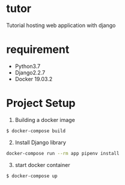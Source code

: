 # tutor
Tutorial hosting web application with django 

# requirement
- Python3.7
- Django2.2.7
- Docker 19.03.2

# Project Setup 

1. Building a docker image 
```bash
$ docker-compose build
```

2. Install Django library
```bash
docker-compose run --rm app pipenv install
```

3. start docker container
```bash
$ docker-compose up 
```

